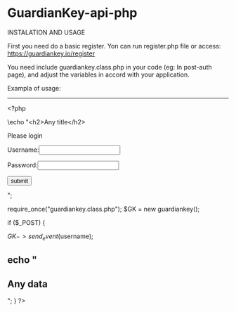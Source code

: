 # GuardianKey-api-php

INSTALATION AND USAGE
 
  First you need do a basic register. Yon can run register.php file or access:
  https://guardiankey.io/register

  You need include guardiankey.class.php in your code (eg: In post-auth page),
and adjust the variables in accord with your application. 

Exampla of usage:

------------------------------
\<?php

\echo "\<h2>Any title\</h2>
<p>Please login</p>
<form action=# method=post>
<p>Username:<input type=text name=user></p>
<p>Password:<input type=password name=password></p>
<input type=submit value=submit>
</form>";


require_once("guardiankey.class.php");
$GK = new guardiankey();


if ($_POST) {

$GK->send_event($username);

echo "<h2>Any data</h2>";
}
?>
---------------------------------
